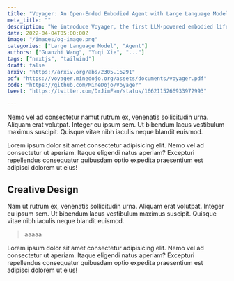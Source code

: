 ```yaml
---
title: "Voyager: An Open-Ended Embodied Agent with Large Language Models"
meta_title: ""
description: "We introduce Voyager, the first LLM-powered embodied lifelong learning agent in Minecraft that continuously explores the world, acquires diverse skills, and makes novel discoveries without human intervention."
date: 2022-04-04T05:00:00Z
image: "/images/og-image.png"
categories: ["Large Language Model", "Agent"]
authors: ["Guanzhi Wang", "Yuqi Xie", "..."]
tags: ["nextjs", "tailwind"]
draft: false
arxiv: "https://arxiv.org/abs/2305.16291"
pdf: "https://voyager.minedojo.org/assets/documents/voyager.pdf"
code: "https://github.com/MineDojo/Voyager"
tweet: "https://twitter.com/DrJimFan/status/1662115266933972993"

---
```


Nemo vel ad consectetur namut rutrum ex, venenatis sollicitudin urna. Aliquam erat volutpat. Integer eu ipsum sem. Ut bibendum lacus vestibulum maximus suscipit. Quisque vitae nibh iaculis neque blandit euismod.

Lorem ipsum dolor sit amet consectetur adipisicing elit. Nemo vel ad consectetur ut aperiam. Itaque eligendi natus aperiam? Excepturi repellendus consequatur quibusdam optio expedita praesentium est adipisci dolorem ut eius!

## Creative Design

Nam ut rutrum ex, venenatis sollicitudin urna. Aliquam erat volutpat. Integer eu ipsum sem. Ut bibendum lacus vestibulum maximus suscipit. Quisque vitae nibh iaculis neque blandit euismod.

> aaaaa

Lorem ipsum dolor sit amet consectetur adipisicing elit. Nemo vel ad consectetur ut aperiam. Itaque eligendi natus aperiam? Excepturi repellendus consequatur quibusdam optio expedita praesentium est adipisci dolorem ut eius!
